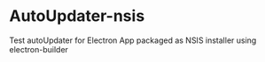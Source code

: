 # AutoUpdater-nsis
Test autoUpdater for Electron App packaged as NSIS installer using electron-builder
